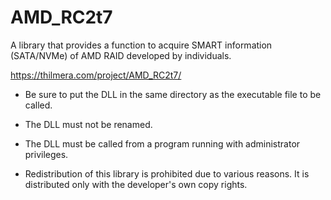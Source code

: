 # AMD_RC2t7
A library that provides a function to acquire SMART information (SATA/NVMe) of AMD RAID developed by individuals.

https://thilmera.com/project/AMD_RC2t7/


* Be sure to put the DLL in the same directory as the executable file to be called.
* The DLL must not be renamed.
* The DLL must be called from a program running with administrator privileges.

* Redistribution of this library is prohibited due to various reasons. It is distributed only with the developer's own copy rights.
